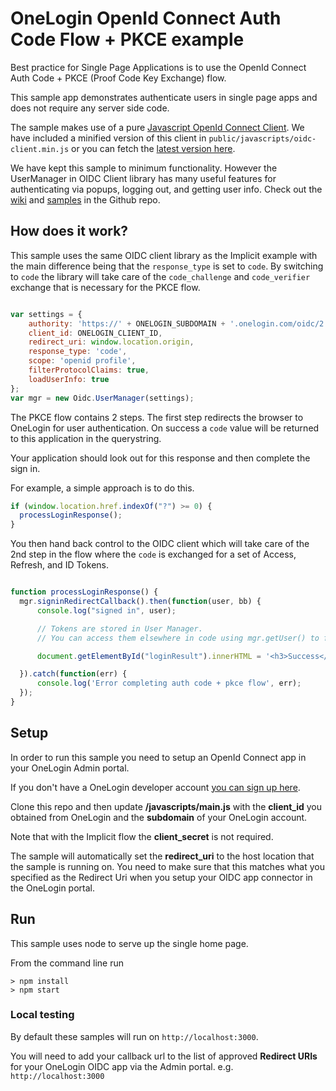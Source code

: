 # OneLogin OpenId Connect Auth Code Flow + PKCE example

Best practice for Single Page Applications is to use the OpenId Connect Auth Code + PKCE (Proof Code Key Exchange) flow. 

This sample app demonstrates authenticate users in single page apps
and does not require any server side code.

The sample makes use of a pure [Javascript OpenId Connect Client](https://github.com/IdentityModel/oidc-client-js). We have included a minified
version of this client in `public/javascripts/oidc-client.min.js` or you can
fetch the [latest version here](https://github.com/IdentityModel/oidc-client-js/tree/dev/dist).

We have kept this sample to minimum functionality. However the UserManager in OIDC Client
library has many useful features for authenticating via popups, logging out, and
getting user info. Check out the [wiki](https://github.com/IdentityModel/oidc-client-js/wiki) and [samples](https://github.com/IdentityModel/oidc-client-js/tree/dev/sample/public) in the Github repo.

## How does it work?

This sample uses the same OIDC client library as the Implicit example with the main difference being that the `response_type` is set to `code`. By switching to `code` the library will take care of the `code_challenge` and `code_verifier` exchange that is necessary for the PKCE flow.

```js

var settings = {
    authority: 'https://' + ONELOGIN_SUBDOMAIN + '.onelogin.com/oidc/2',    
    client_id: ONELOGIN_CLIENT_ID,
    redirect_uri: window.location.origin,
    response_type: 'code',
    scope: 'openid profile',
    filterProtocolClaims: true,
    loadUserInfo: true
};
var mgr = new Oidc.UserManager(settings);

```

The PKCE flow contains 2 steps. The first step redirects the browser to OneLogin for user authentication. On success a `code` value will be returned to this application in the querystring. 

Your application should look out for this response and then complete the sign in. 

For example, a simple approach is to do this.
```js
if (window.location.href.indexOf("?") >= 0) {
  processLoginResponse();
}
```

You then hand back control to the OIDC client which will take care of the 2nd step in the flow where the `code` is exchanged for a set of Access, Refresh, and ID Tokens. 

```js

function processLoginResponse() {
  mgr.signinRedirectCallback().then(function(user, bb) {
      console.log("signed in", user);

      // Tokens are stored in User Manager.
      // You can access them elsewhere in code using mgr.getUser() to fetch the user object

      document.getElementById("loginResult").innerHTML = '<h3>Success</h3><pre><code>' + JSON.stringify(user, null, 2) + '</code></pre>'

  }).catch(function(err) {
      console.log('Error completing auth code + pkce flow', err);
  });
}

```

## Setup
In order to run this sample you need to setup an OpenId Connect
app in your OneLogin Admin portal.

If you don't have a OneLogin developer account [you can sign up here](https://www.onelogin.com/developer-signup).

Clone this repo and then update <b>/javascripts/main.js</b> with the <b>client_id</b> you
obtained from OneLogin and the <b>subdomain</b> of your OneLogin
account.

Note that with the Implicit flow the **client_secret** is not required.

The sample will automatically set the **redirect_uri** to the host
location that the sample is running on. You need to make sure that
this matches what you specified as the Redirect Uri when you
setup your OIDC app connector in the OneLogin portal.

## Run
This sample uses node to serve up the single home page.

From the command line run
```
> npm install
> npm start
```

### Local testing
By default these samples will run on `http://localhost:3000`.

You will need to add your callback url to the list of approved **Redirect URIs** for your OneLogin OIDC app via the Admin portal. e.g. `http://localhost:3000`